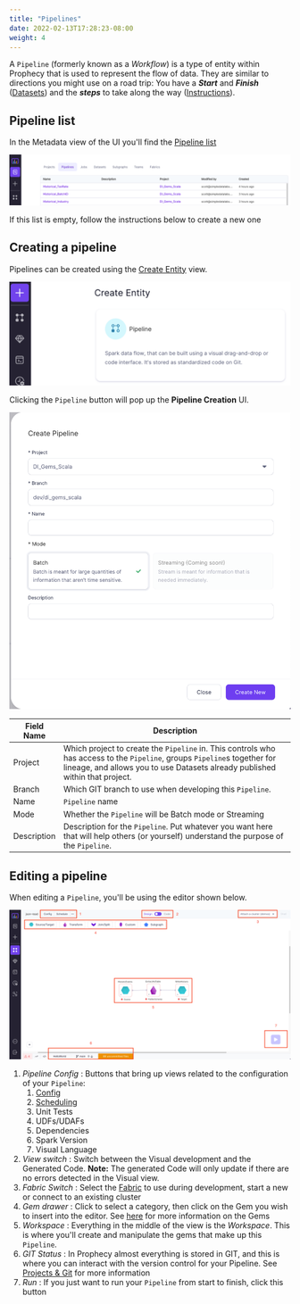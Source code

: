 ```yaml
---
title: "Pipelines"
date: 2022-02-13T17:28:23-08:00
weight: 4
---
```


A `Pipeline` (formerly known as a *Workflow*) is a type of entity within Prophecy that is used to represent the flow of data. They are similar to directions you might use on a road trip: You have a ***Start*** and ***Finish*** ([Datasets](02-dataset.md)) and the ***steps*** to take along the way ([Instructions](03-instructions.md)). 

## Pipeline list

In the Metadata view of the UI you'll find the [Pipeline list](https://app.prophecy.io/metadata/entity/user/pipelines)

![Pipeline list](img/pipeline/metadata_pipeline_list.png)

If this list is empty, follow the instructions below to create a new one

## Creating a pipeline

Pipelines can be created using the [Create Entity](https://app.prophecy.io/metadata/create) view. 

![Create entity](img/pipeline/create.png)

Clicking the `Pipeline` button will pop up the **Pipeline Creation** UI.

![Pipeline Creation](img/pipeline/create_pipeline.png)

| Field Name  | Description                                                                                                                                                                                               |
| ----------- | --------------------------------------------------------------------------------------------------------------------------------------------------------------------------------------------------------- |
| Project     | Which project to create the `Pipeline` in. This controls who has access to the `Pipeline`, groups `Pipeline`s together for lineage, and allows you to use Datasets already published within that project. |
| Branch      | Which GIT branch to use when developing this `Pipeline`.                                                                                                                                                  |
| Name        | `Pipeline` name                                                                                                                                                                                           |
| Mode        | Whether the `Pipeline` will be Batch mode or Streaming                                                                                                                                                    |
| Description | Description for the `Pipeline`. Put whatever you want here that will help others (or yourself) understand the purpose of the `Pipeline`.                                                                  |

## Editing a pipeline

When editing a `Pipeline`, you'll be using the editor shown below. 

![Editing a pipeline](img/pipeline/edit_pipeline.png)

1. *Pipeline Config* : Buttons that bring up views related to the configuration of your `Pipeline`:
   1. [Config](../05-low-code-spark/03-configuration.md)
   2. [Scheduling](../06-low-code-jobs/00-intro.md)
   3. Unit Tests
   4. UDFs/UDAFs
   5. Dependencies
   6. Spark Version
   7. Visual Language
2. *View switch* : Switch between the Visual development and the Generated Code. **Note:** The generated Code will only update if there are no errors detected in the Visual view.
3. *Fabric Switch* : Select the [Fabric](04-fabric.md) to use during development, start a new or connect to an existing cluster
4. *Gem drawer* : Click to select a category, then click on the Gem you wish to insert into the editor. See [here](03-instructions.md) for more information on the Gems
5. *Workspace* : Everything in the middle of the view is the *Workspace*. This is where you'll create and manipulate the gems that make up this `Pipeline`.
6. *GIT Status* : In Prophecy almost everything is stored in GIT, and this is where you can interact with the version control for your Pipeline. See [Projects & Git](04-project.md) for more information
7. *Run* : If you just want to run your `Pipeline` from start to finish, click this button